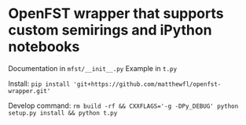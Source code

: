 # OpenFST wrapper that supports custom semirings and iPython notebooks

Documentation in `mfst/__init__.py`
Example in `t.py`

Install: `pip install 'git+https://github.com/matthewfl/openfst-wrapper.git'`


Develop command: `rm build -rf && CXXFLAGS='-g -DPy_DEBUG' python setup.py install && python t.py`
